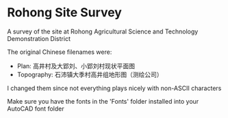 # Rohong Site Survey
A survey of the site at Rohong Agricultural Science and Technology Demonstration District

The original Chinese filenames were:
* Plan: 高井村及大郢刘、小郢刘村现状平面图
* Topography: 石沛镇大季村高井组地形图（测绘公司）

I changed them since not everything plays nicely with non-ASCII characters

Make sure you have the fonts in the 'Fonts' folder installed into your AutoCAD font folder

